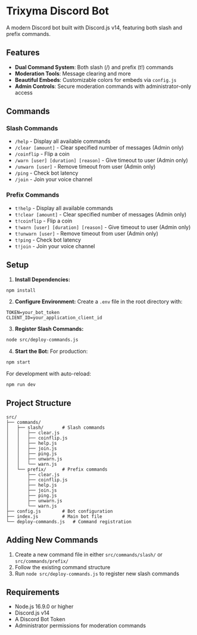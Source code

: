 # Trixyma Discord Bot

A modern Discord bot built with Discord.js v14, featuring both slash and prefix commands.

## Features

- **Dual Command System**: Both slash (/) and prefix (t!) commands
- **Moderation Tools**: Message clearing and more
- **Beautiful Embeds**: Customizable colors for embeds via `config.js`
- **Admin Controls**: Secure moderation commands with administrator-only access

## Commands

### Slash Commands
- `/help` - Display all available commands
- `/clear [amount]` - Clear specified number of messages (Admin only)
- `/coinflip` - Flip a coin
- `/warn [user] [duration] [reason]` - Give timeout to user (Admin only)
- `/unwarn [user]` - Remove timeout from user (Admin only)
- `/ping` - Check bot latency
- `/join` - Join your voice channel

### Prefix Commands
- `t!help` - Display all available commands
- `t!clear [amount]` - Clear specified number of messages (Admin only)
- `t!coinflip` - Flip a coin
- `t!warn [user] [duration] [reason]` - Give timeout to user (Admin only)
- `t!unwarn [user]` - Remove timeout from user (Admin only)
- `t!ping` - Check bot latency
- `t!join` - Join your voice channel

## Setup

1. **Install Dependencies:**
```bash
npm install
```

2. **Configure Environment:**
Create a `.env` file in the root directory with:
```env
TOKEN=your_bot_token
CLIENT_ID=your_application_client_id
```

3. **Register Slash Commands:**
```bash
node src/deploy-commands.js
```

4. **Start the Bot:**
For production:
```bash
npm start
```

For development with auto-reload:
```bash
npm run dev
```

## Project Structure

```
src/
├── commands/
│   ├── slash/       # Slash commands
│   │   ├── clear.js
│   │   ├── coinflip.js
│   │   ├── help.js
│   │   ├── join.js
│   │   ├── ping.js
│   │   ├── unwarn.js
│   │   └── warn.js
│   └── prefix/      # Prefix commands
│       ├── clear.js
│       ├── coinflip.js
│       ├── help.js
│       ├── join.js
│       ├── ping.js
│       ├── unwarn.js
│       └── warn.js
├── config.js        # Bot configuration
├── index.js         # Main bot file
└── deploy-commands.js   # Command registration
```

## Adding New Commands

1. Create a new command file in either `src/commands/slash/` or `src/commands/prefix/`
2. Follow the existing command structure
3. Run `node src/deploy-commands.js` to register new slash commands

## Requirements

- Node.js 16.9.0 or higher
- Discord.js v14
- A Discord Bot Token
- Administrator permissions for moderation commands